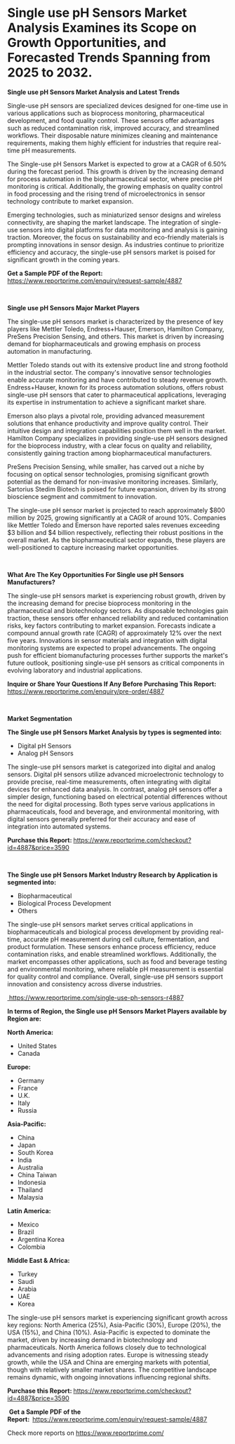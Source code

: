 <p><h1>Single use pH Sensors Market Analysis Examines its Scope on Growth Opportunities, and Forecasted Trends Spanning from 2025 to 2032.</h1></p><p><strong>Single use pH Sensors Market Analysis and Latest Trends</strong></p>
<p><p>Single-use pH sensors are specialized devices designed for one-time use in various applications such as bioprocess monitoring, pharmaceutical development, and food quality control. These sensors offer advantages such as reduced contamination risk, improved accuracy, and streamlined workflows. Their disposable nature minimizes cleaning and maintenance requirements, making them highly efficient for industries that require real-time pH measurements.</p><p>The Single-use pH Sensors Market is expected to grow at a CAGR of 6.50% during the forecast period. This growth is driven by the increasing demand for process automation in the biopharmaceutical sector, where precise pH monitoring is critical. Additionally, the growing emphasis on quality control in food processing and the rising trend of microelectronics in sensor technology contribute to market expansion.</p><p>Emerging technologies, such as miniaturized sensor designs and wireless connectivity, are shaping the market landscape. The integration of single-use sensors into digital platforms for data monitoring and analysis is gaining traction. Moreover, the focus on sustainability and eco-friendly materials is prompting innovations in sensor design. As industries continue to prioritize efficiency and accuracy, the single-use pH sensors market is poised for significant growth in the coming years.</p></p>
<p><strong>Get a Sample PDF of the Report:&nbsp;</strong> <a href="https://www.reportprime.com/enquiry/request-sample/4887?utm_campaign=3061&utm_medium=2&utm_source=Github&utm_content=ia&utm_term=19032025&utm_id=single-use-ph-sensors">https://www.reportprime.com/enquiry/request-sample/4887</a></p>
<p>&nbsp;</p>
<p><strong>Single use pH Sensors Major Market Players</strong></p>
<p><p>The single-use pH sensors market is characterized by the presence of key players like Mettler Toledo, Endress+Hauser, Emerson, Hamilton Company, PreSens Precision Sensing, and others. This market is driven by increasing demand for biopharmaceuticals and growing emphasis on process automation in manufacturing.</p><p>Mettler Toledo stands out with its extensive product line and strong foothold in the industrial sector. The company's innovative sensor technologies enable accurate monitoring and have contributed to steady revenue growth. Endress+Hauser, known for its process automation solutions, offers robust single-use pH sensors that cater to pharmaceutical applications, leveraging its expertise in instrumentation to achieve a significant market share.</p><p>Emerson also plays a pivotal role, providing advanced measurement solutions that enhance productivity and improve quality control. Their intuitive design and integration capabilities position them well in the market. Hamilton Company specializes in providing single-use pH sensors designed for the bioprocess industry, with a clear focus on quality and reliability, consistently gaining traction among biopharmaceutical manufacturers.</p><p>PreSens Precision Sensing, while smaller, has carved out a niche by focusing on optical sensor technologies, promising significant growth potential as the demand for non-invasive monitoring increases. Similarly, Sartorius Stedim Biotech is poised for future expansion, driven by its strong bioscience segment and commitment to innovation.</p><p>The single-use pH sensor market is projected to reach approximately $800 million by 2025, growing significantly at a CAGR of around 10%. Companies like Mettler Toledo and Emerson have reported sales revenues exceeding $3 billion and $4 billion respectively, reflecting their robust positions in the overall market. As the biopharmaceutical sector expands, these players are well-positioned to capture increasing market opportunities.</p></p>
<p>&nbsp;</p>
<p><strong>What Are The Key Opportunities For Single use pH Sensors Manufacturers?</strong></p>
<p><p>The single-use pH sensors market is experiencing robust growth, driven by the increasing demand for precise bioprocess monitoring in the pharmaceutical and biotechnology sectors. As disposable technologies gain traction, these sensors offer enhanced reliability and reduced contamination risks, key factors contributing to market expansion. Forecasts indicate a compound annual growth rate (CAGR) of approximately 12% over the next five years. Innovations in sensor materials and integration with digital monitoring systems are expected to propel advancements. The ongoing push for efficient biomanufacturing processes further supports the market's future outlook, positioning single-use pH sensors as critical components in evolving laboratory and industrial applications.</p></p>
<p><strong>Inquire or Share Your Questions If Any Before Purchasing This Report:</strong> <a href="https://www.reportprime.com/enquiry/pre-order/4887?utm_campaign=3061&utm_medium=2&utm_source=Github&utm_content=ia&utm_term=19032025&utm_id=single-use-ph-sensors">https://www.reportprime.com/enquiry/pre-order/4887</a></p>
<p>&nbsp;</p>
<p><strong>Market Segmentation</strong></p>
<p><strong>The Single use pH Sensors Market Analysis by types is segmented into:</strong></p>
<p><ul><li>Digital pH Sensors</li><li>Analog pH Sensors</li></ul></p>
<p><p>The single-use pH sensors market is categorized into digital and analog sensors. Digital pH sensors utilize advanced microelectronic technology to provide precise, real-time measurements, often integrating with digital devices for enhanced data analysis. In contrast, analog pH sensors offer a simpler design, functioning based on electrical potential differences without the need for digital processing. Both types serve various applications in pharmaceuticals, food and beverage, and environmental monitoring, with digital sensors generally preferred for their accuracy and ease of integration into automated systems.</p></p>
<p><strong>Purchase this Report:&nbsp;</strong><a href="https://www.reportprime.com/checkout?id=4887&price=3590&utm_campaign=3061&utm_medium=2&utm_source=Github&utm_content=ia&utm_term=19032025&utm_id=single-use-ph-sensors">https://www.reportprime.com/checkout?id=4887&price=3590</a></p>
<p>&nbsp;</p>
<p><strong>The Single use pH Sensors Market Industry Research by Application is segmented into:</strong></p>
<p><ul><li>Biopharmaceutical</li><li>Biological Process Development</li><li>Others</li></ul></p>
<p><p>The single-use pH sensors market serves critical applications in biopharmaceuticals and biological process development by providing real-time, accurate pH measurement during cell culture, fermentation, and product formulation. These sensors enhance process efficiency, reduce contamination risks, and enable streamlined workflows. Additionally, the market encompasses other applications, such as food and beverage testing and environmental monitoring, where reliable pH measurement is essential for quality control and compliance. Overall, single-use pH sensors support innovation and consistency across diverse industries.</p></p>
<p><a href="https://www.reportprime.com/single-use-ph-sensors-r4887?utm_campaign=3061&utm_medium=2&utm_source=Github&utm_content=ia&utm_term=19032025&utm_id=single-use-ph-sensors">&nbsp;https://www.reportprime.com/single-use-ph-sensors-r4887</a></p>
<p><strong>In terms of Region, the Single use pH Sensors Market Players available by Region are:</strong></p>
<p>
    <p> <strong> North America: </strong>
        <ul>
            <li>United States</li>
            <li>Canada</li>
        </ul>
        </p> 
    <p> <strong> Europe: </strong>
        <ul>
            <li>Germany</li>
            <li>France</li>
            <li>U.K.</li>
            <li>Italy</li>
            <li>Russia</li>
        </ul>
        </p> 
    <p> <strong> Asia-Pacific: </strong>
        <ul>
            <li>China</li>
            <li>Japan</li>
            <li>South Korea</li>
            <li>India</li>
            <li>Australia</li>
            <li>China Taiwan</li>
            <li>Indonesia</li>
            <li>Thailand</li>
            <li>Malaysia</li>
        </ul>
        </p> 
    <p> <strong> Latin America: </strong>
        <ul>
            <li>Mexico</li>
            <li>Brazil</li>
            <li>Argentina Korea</li>
            <li>Colombia</li>
        </ul>
        </p> 
    <p> <strong> Middle East & Africa: </strong>
        <ul>
            <li>Turkey</li>
            <li>Saudi</li>
            <li>Arabia</li>
            <li>UAE</li>
            <li>Korea</li>
        </ul>
    </p>
    </p>
<p><p>The single-use pH sensors market is experiencing significant growth across key regions: North America (25%), Asia-Pacific (30%), Europe (20%), the USA (15%), and China (10%). Asia-Pacific is expected to dominate the market, driven by increasing demand in biotechnology and pharmaceuticals. North America follows closely due to technological advancements and rising adoption rates. Europe is witnessing steady growth, while the USA and China are emerging markets with potential, though with relatively smaller market shares. The competitive landscape remains dynamic, with ongoing innovations influencing regional shifts.</p></p>
<p><strong>Purchase this Report: </strong><a href="https://www.reportprime.com/checkout?id=4887&price=3590&utm_campaign=3061&utm_medium=2&utm_source=Github&utm_content=ia&utm_term=19032025&utm_id=single-use-ph-sensors">https://www.reportprime.com/checkout?id=4887&price=3590</a></p>
<p>&nbsp;<strong>Get a Sample PDF of the Report:&nbsp;&nbsp;</strong><a href="https://www.reportprime.com/enquiry/request-sample/4887?utm_campaign=3061&utm_medium=2&utm_source=Github&utm_content=ia&utm_term=19032025&utm_id=single-use-ph-sensors">https://www.reportprime.com/enquiry/request-sample/4887</a></p>
<p><strong></strong></p>
<p>Check more reports on <a href="https://www.reportprime.com/?utm_campaign=3061&utm_medium=2&utm_source=Github&utm_content=ia&utm_term=19032025&utm_id=single-use-ph-sensors">https://www.reportprime.com/</a></p>